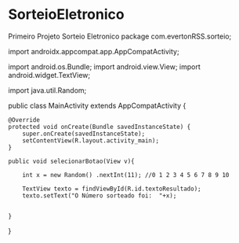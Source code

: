 # SorteioEletronico
Primeiro Projeto Sorteio Eletronico 
package com.evertonRSS.sorteio;

import androidx.appcompat.app.AppCompatActivity;

import android.os.Bundle;
import android.view.View;
import android.widget.TextView;

import java.util.Random;

public class MainActivity extends AppCompatActivity {

    @Override
    protected void onCreate(Bundle savedInstanceState) {
        super.onCreate(savedInstanceState);
        setContentView(R.layout.activity_main);
    }

    public void selecionarBotao(View v){

        int x = new Random() .nextInt(11); //0 1 2 3 4 5 6 7 8 9 10

        TextView texto = findViewById(R.id.textoResultado);
        texto.setText("O Número sorteado foi:  "+x);


    }

}
